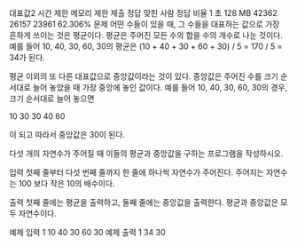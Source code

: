대표값2
시간 제한 메모리 제한 제출 정답 맞힌 사람 정답 비율
1 초 128 MB 42362 26157 23961 62.306%
문제
어떤 수들이 있을 때, 그 수들을 대표하는 값으로 가장 흔하게 쓰이는 것은 평균이다. 평균은 주어진 모든 수의 합을 수의 개수로 나눈 것이다. 예를 들어 10, 40, 30, 60, 30의 평균은 (10 + 40 + 30 + 60 + 30) / 5 = 170 / 5 = 34가 된다.

평균 이외의 또 다른 대표값으로 중앙값이라는 것이 있다. 중앙값은 주어진 수를 크기 순서대로 늘어 놓았을 때 가장 중앙에 놓인 값이다. 예를 들어 10, 40, 30, 60, 30의 경우, 크기 순서대로 늘어 놓으면

10 30 30 40 60

이 되고 따라서 중앙값은 30이 된다.

다섯 개의 자연수가 주어질 때 이들의 평균과 중앙값을 구하는 프로그램을 작성하시오.

입력
첫째 줄부터 다섯 번째 줄까지 한 줄에 하나씩 자연수가 주어진다. 주어지는 자연수는 100 보다 작은 10의 배수이다.

출력
첫째 줄에는 평균을 출력하고, 둘째 줄에는 중앙값을 출력한다. 평균과 중앙값은 모두 자연수이다.

예제 입력 1
10
40
30
60
30
예제 출력 1
34
30
